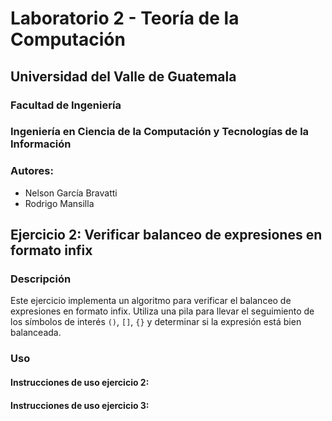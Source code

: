 # Laboratorio 2 - Teoría de la Computación
## Universidad del Valle de Guatemala
### Facultad de Ingeniería
### Ingeniería en Ciencia de la Computación y Tecnologías de la Información

### Autores:
- Nelson García Bravatti
- Rodrigo Mansilla

## Ejercicio 2: Verificar balanceo de expresiones en formato infix

### Descripción
Este ejercicio implementa un algoritmo para verificar el balanceo de expresiones en formato infix. Utiliza una pila para llevar el seguimiento de los símbolos de interés `()`, `[]`, `{}` y determinar si la expresión está bien balanceada.

### Uso
#### Instrucciones de uso ejercicio 2:

#### Instrucciones de uso ejercicio 3: 

